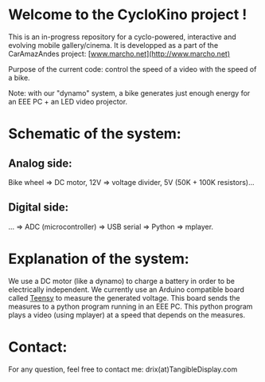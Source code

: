 Welcome to the CycloKino project !
==================================

This is an in-progress repository for a cyclo-powered, interactive and evolving mobile gallery/cinema.
It is developped as a part of the CarAmazAndes project: [www.marcho.net](http://www.marcho.net)

Purpose of the current code: control the speed of a video with the speed of a bike.

Note: with our "dynamo" system, a bike generates just enough energy for an EEE PC + an LED video projector.


Schematic of the system:
========================

Analog side:
------------
Bike wheel => DC motor, 12V => voltage divider, 5V (50K + 100K resistors)...

Digital side:
-------------
... => ADC (microcontroller) => USB serial => Python => mplayer.


Explanation of the system:
==========================
We use a DC motor (like a dynamo) to charge a battery in order to be electrically independent.
We currently use an Arduino compatible board called [Teensy](www.pjrc.com/teensy) to measure the generated voltage.
This board sends the measures to a python program running in an EEE PC.
This python program plays a video (using mplayer) at a speed that depends on the measures.

Contact:
========
For any question, feel free to contact me: drix(at)TangibleDisplay.com

